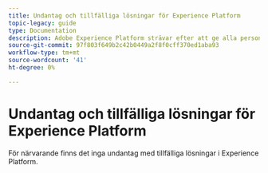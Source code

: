 ```yaml
---
title: Undantag och tillfälliga lösningar för Experience Platform
topic-legacy: guide
type: Documentation
description: Adobe Experience Platform strävar efter att ge alla personer tillgång till alla funktioner.
source-git-commit: 97f803f649b2c42b0449a2f8f0cff370ed1aba93
workflow-type: tm+mt
source-wordcount: '41'
ht-degree: 0%

---
```



# Undantag och tillfälliga lösningar för Experience Platform

För närvarande finns det inga undantag med tillfälliga lösningar i Experience Platform.